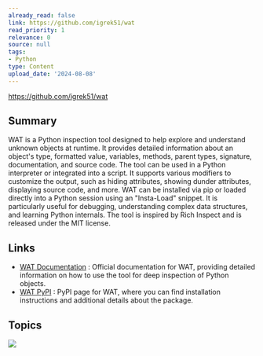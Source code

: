 ```yaml
---
already_read: false
link: https://github.com/igrek51/wat
read_priority: 1
relevance: 0
source: null
tags:
- Python
type: Content
upload_date: '2024-08-08'
---
```


https://github.com/igrek51/wat
## Summary

WAT is a Python inspection tool designed to help explore and understand unknown objects at runtime. It provides detailed information about an object's type, formatted value, variables, methods, parent types, signature, documentation, and source code. The tool can be used in a Python interpreter or integrated into a script. It supports various modifiers to customize the output, such as hiding attributes, showing dunder attributes, displaying source code, and more. WAT can be installed via pip or loaded directly into a Python session using an "Insta-Load" snippet. It is particularly useful for debugging, understanding complex data structures, and learning Python internals. The tool is inspired by Rich Inspect and is released under the MIT license.
## Links

- [WAT Documentation](https://igrek51.github.io/wat) : Official documentation for WAT, providing detailed information on how to use the tool for deep inspection of Python objects.
- [WAT PyPI](https://pypi.org/project/wat) : PyPI page for WAT, where you can find installation instructions and additional details about the package.

## Topics

![](topics/Tool/WAT%20Inspector)